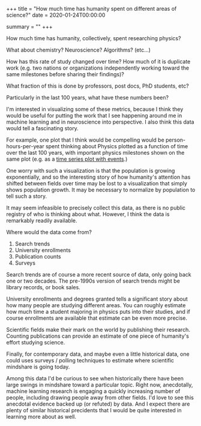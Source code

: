 +++
title = "How much time has humanity spent on different areas of science?"
date = 2020-01-24T00:00:00

summary = ""
+++

How much time has humanity, collectively, spent researching physics?

What about chemistry? Neuroscience? Algorithms? (etc...)

How has this rate of study changed over time?
How much of it is duplicate work (e.g. two nations or organizations independently working toward the same milestones before sharing their findings)?

What fraction of this is done by professors, post docs, PhD students, etc?

Particularly in the last 100 years, what have these numbers been?

I'm interested in visualizing some of these metrics, because I think they would be useful for putting the work that I see happening around me in machine learning and in neuroscience into perspective. I also think this data would tell a fascinating story.

For example, one plot that I think would be compelling would be person-hours-per-year spent thinking about Physics plotted as a function of time over the last 100 years, with important physics milestones shown on the same plot (e.g. as a [time series plot with events](https://medium.com/berkeleyischool/how-to-create-a-visualization-showing-events-on-time-series-data-in-excel-96abbc1475e0).)

One worry with such a visualization is that the population is growing exponentially, and so the interesting story of how humanity's attention has shifted between fields over time may be lost to a visualization that simply shows population growth. It may be necessary to normalize by population to tell such a story.

It may seem infeasible to precisely collect this data, as there is no public registry of who is thinking about what. However, I think the data is remarkably readily available.

Where would the data come from?

1. Search trends
2. University enrollments
3. Publication counts
4. Surveys

Search trends are of course a more recent source of data, only going back one or two decades. The pre-1990s version of search trends might be library records, or book sales.

University enrollments and degrees granted tells a significant story about how many people are studying different areas. You can roughly estimate how much time a student majoring in physics puts into their studies, and if course enrollments are available that estimate can be even more precise.

Scientific fields make their mark on the world by publishing their research. Counting publications can provide an estimate of one piece of humanity's effort studying science.

Finally, for contemporary data, and maybe even a little historical data, one could uses surveys / polling techniques to estimate where scientific mindshare is going today.

Among this data I'd be curious to see when historically there have been large swings in mindshare toward a particular topic. Right now, anecdotally, machine learning research is engaging a quickly increasing number of people, including drawing people away from other fields. I'd love to see this anecdotal evidence backed up (or refuted) by data. And I expect there are plenty of similar historical precidents that I would be quite interested in learning more about as well.

